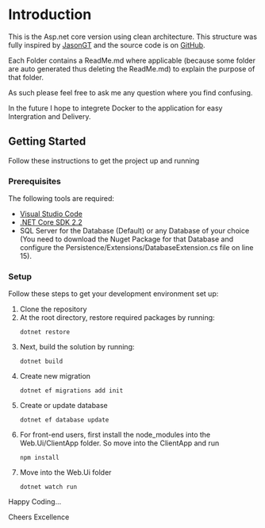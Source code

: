 # Introduction 

This is the Asp.net core version using clean architecture. This structure was fully inspired by [JasonGT](https://www.youtube.com/watch?v=Zygw4UAxCdg&t=1301s) and the source code is on [GitHub](https://github.com/JasonGT/NorthwindTraders).


Each Folder contains a ReadMe.md where applicable (because some folder are auto generated thus deleting the ReadMe.md) to explain the purpose of that folder.

As such please feel free to ask me any question where you find confusing.

In the future I hope to integrete Docker to the application for easy Intergration and Delivery.

## Getting Started
Follow these instructions to get the project up and running

### Prerequisites
The following tools are required:

* [Visual Studio Code](https://code.visualstudio.com/)
* [.NET Core SDK 2.2](https://www.microsoft.com/net/download/dotnet-core/2.2)
* SQL Server for the Database (Default) or any Database of your choice (You need to download the Nuget Package for that Database and configure the Persistence/Extensions/DatabaseExtension.cs file on line 15).

### Setup
Follow these steps to get your development environment set up:

  1. Clone the repository
  2. At the root directory, restore required packages by running:
     ```
     dotnet restore
     ```
  3. Next, build the solution by running:
     ```
     dotnet build
     ```
  4. Create new migration
     ```
     dotnet ef migrations add init
     ```
  5. Create or update database
     ```
     dotnet ef database update
     ```
  6. For front-end users, first install the node_modules into the Web.Ui/ClientApp folder. So move into the ClientApp and run
     ```
     npm install
     ```
  7. Move into the Web.Ui folder
     ```
     dotnet watch run
     ```

Happy Coding...

Cheers Excellence

